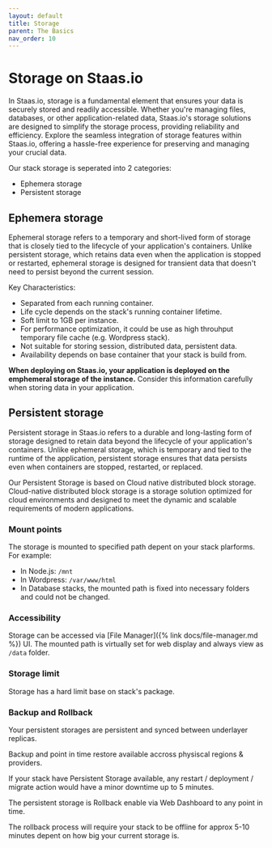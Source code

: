```yaml
---
layout: default
title: Storage
parent: The Basics
nav_order: 10
---
```


# Storage on Staas.io

In Staas.io, storage is a fundamental element that ensures your data is securely stored and readily accessible.
Whether you're managing files, databases, or other application-related data, Staas.io's storage solutions are designed to simplify the storage process, providing reliability and efficiency.
Explore the seamless integration of storage features within Staas.io, offering a hassle-free experience for preserving and managing your crucial data.

Our stack storage is seperated into 2 categories:

- Ephemera storage
- Persistent storage

## Ephemera storage
Ephemeral storage refers to a temporary and short-lived form of storage that is closely tied to the lifecycle of your application's containers.
Unlike persistent storage, which retains data even when the application is stopped or restarted, ephemeral storage is designed for transient data that doesn't need to persist beyond the current session.

Key Characteristics:
- Separated from each running container.
- Life cycle depends on the stack's running container lifetime.
- Soft limit to 1GB per instance.
- For performance optimization, it could be use as high throuhput temporary file cache (e.g. Wordpress stack).
- Not suitable for storing session, distributed data, persistent data.
- Availability depends on base container that your stack is build from.

**When deploying on Staas.io, your application is deployed on the emphemeral storage of the instance.**
Consider this information carefully when storing data in your application.

## Persistent storage
Persistent storage in Staas.io refers to a durable and long-lasting form of storage designed to retain data beyond the lifecycle of your application's containers.
Unlike ephemeral storage, which is temporary and tied to the runtime of the application, persistent storage ensures that data persists even when containers are stopped, restarted, or replaced.

Our Persistent Storage is based on Cloud native distributed block storage.
Cloud-native distributed block storage is a storage solution optimized for cloud environments and designed to meet the dynamic and scalable requirements of modern applications.

### Mount points
The storage is mounted to specified path depent on your stack plarforms.
For example: 
- In Node.js: `/mnt`
- In Wordpress: `/var/www/html`
- In Database stacks, the mounted path is fixed into necessary folders and could not be changed.

### Accessibility
Storage can be accessed via [File Manager]({% link docs/file-manager.md %}) UI.
The mounted path is virtually set for web display and always view as `/data` folder.

### Storage limit
Storage has a hard limit base on stack's package.

### Backup and Rollback
Your persistent storages are persistent and synced between underlayer replicas.

Backup and point in time restore available accross physiscal regions & providers.

If your stack have Persistent Storage available, any restart / deployment / migrate action would have a minor downtime up to 5 minutes.

The persistent storage is Rollback enable via Web Dashboard to any point in time.

The rollback process will require your stack to be offline for approx 5-10 minutes depent on how big your current storage is.
